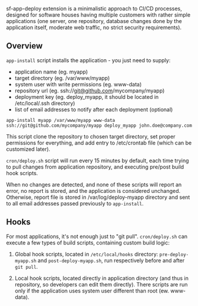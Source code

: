 sf-app-deploy extension is a minimalistic approach to CI/CD processes,
designed for software houses having multiple customers with rather simple
applications (one server, one repository, database changes done by the
application itself, moderate web traffic, no strict security requirements).

## Overview

`app-install` script installs the application - you just need to supply:

- application name (eg. myapp)
- target directory (eg. /var/www/myapp)
- system user with write permissions (eg. www-data)
- repository url (eg. ssh://git@github.com/mycompany/myapp)
- deployment key (eg. deploy_myapp, it should be located in /etc/local/.ssh directory)
- list of email addresses to notify after each deployment (optional)

`app-install myapp /var/www/myapp www-data ssh://git@github.com/mycompany/myapp deploy_myapp john.doe@company.com`

This script clone the repository to chosen target directory, set proper
permissions for everything, and add entry to /etc/crontab file (which
can be customized later).

`cron/deploy.sh` script will run every 15 minutes by default, each time
trying to pull changes from application repository, and executing pre/post
build hook scripts.

When no changes are detected, and none of these scripts will report an
error, no report is stored, and the application is considered unchanged.
Otherwise, report file is stored in /var/log/deploy-myapp directory and
sent to all email addresses passed previously to `app-install`.

## Hooks

For most applications, it's not enough just to "git pull". `cron/deploy.sh`
can execute a few types of build scripts, containing custom build logic:

1. Global hook scripts, located in `/etc/local/hooks` directory:
`pre-deploy-myapp.sh` and `post-deploy-myapp.sh`, run respectively before
and after `git pull`.

2. Local hook scripts, located directly in application directory (and thus
in repository, so developers can edit them directly). There scripts are run
only if the application uses system user different than root (ew. www-data).
